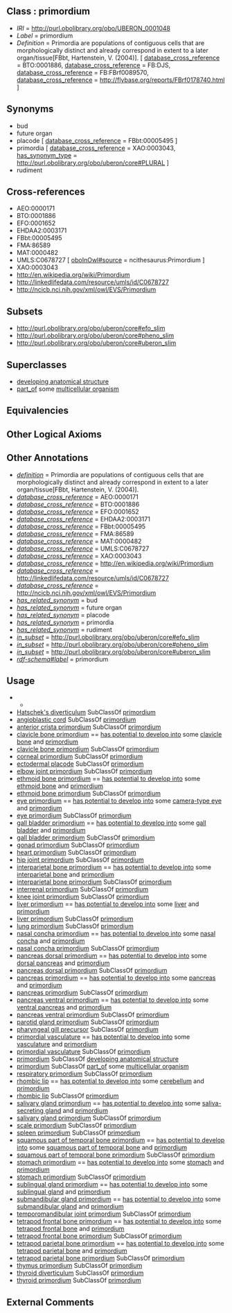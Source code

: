 
## Class : primordium

 * *IRI* = http://purl.obolibrary.org/obo/UBERON_0001048
 * *Label* = primordium
 * *Definition* = Primordia are populations of contiguous cells that are morphologically distinct and already correspond in extent to a later organ/tissue[FBbt, Hartenstein, V. (2004)]. [ [database_cross_reference](../../ef/oboInOwl#hasDbXref.md) = BTO:0001886, [database_cross_reference](../../ef/oboInOwl#hasDbXref.md) = FB:DJS, [database_cross_reference](../../ef/oboInOwl#hasDbXref.md) = FB:FBrf0089570, [database_cross_reference](../../ef/oboInOwl#hasDbXref.md) = http://flybase.org/reports/FBrf0178740.html ]

## Synonyms

 * bud
 * future organ
 * placode [ [database_cross_reference](../../ef/oboInOwl#hasDbXref.md) = FBbt:00005495 ]
 * primordia [ [database_cross_reference](../../ef/oboInOwl#hasDbXref.md) = XAO:0003043, [has_synonym_type](../../pe/oboInOwl#hasSynonymType.md) = http://purl.obolibrary.org/obo/uberon/core#PLURAL ]
 * rudiment

## Cross-references

 * AEO:0000171
 * BTO:0001886
 * EFO:0001652
 * EHDAA2:0003171
 * FBbt:00005495
 * FMA:86589
 * MAT:0000482
 * UMLS:C0678727 [ [oboInOwl#source](../../ce/oboInOwl#source.md) = ncithesaurus:Primordium ]
 * XAO:0003043
 * http://en.wikipedia.org/wiki/Primordium
 * http://linkedlifedata.com/resource/umls/id/C0678727
 * http://ncicb.nci.nih.gov/xml/owl/EVS/Primordium

## Subsets

 * http://purl.obolibrary.org/obo/uberon/core#efo_slim
 * http://purl.obolibrary.org/obo/uberon/core#pheno_slim
 * http://purl.obolibrary.org/obo/uberon/core#uberon_slim

## Superclasses

 * [developing anatomical structure](../../UBERON/23/UBERON_0005423.md)
 * [part_of](../../BFO/50/BFO_0000050.md) some [multicellular organism](../../UBERON/68/UBERON_0000468.md)

## Equivalencies


## Other Logical Axioms


## Other Annotations

 * *[definition](../../IAO/15/IAO_0000115.md)* = Primordia are populations of contiguous cells that are morphologically distinct and already correspond in extent to a later organ/tissue[FBbt, Hartenstein, V. (2004)].
 * *[database_cross_reference](../../ef/oboInOwl#hasDbXref.md)* = AEO:0000171
 * *[database_cross_reference](../../ef/oboInOwl#hasDbXref.md)* = BTO:0001886
 * *[database_cross_reference](../../ef/oboInOwl#hasDbXref.md)* = EFO:0001652
 * *[database_cross_reference](../../ef/oboInOwl#hasDbXref.md)* = EHDAA2:0003171
 * *[database_cross_reference](../../ef/oboInOwl#hasDbXref.md)* = FBbt:00005495
 * *[database_cross_reference](../../ef/oboInOwl#hasDbXref.md)* = FMA:86589
 * *[database_cross_reference](../../ef/oboInOwl#hasDbXref.md)* = MAT:0000482
 * *[database_cross_reference](../../ef/oboInOwl#hasDbXref.md)* = UMLS:C0678727
 * *[database_cross_reference](../../ef/oboInOwl#hasDbXref.md)* = XAO:0003043
 * *[database_cross_reference](../../ef/oboInOwl#hasDbXref.md)* = http://en.wikipedia.org/wiki/Primordium
 * *[database_cross_reference](../../ef/oboInOwl#hasDbXref.md)* = http://linkedlifedata.com/resource/umls/id/C0678727
 * *[database_cross_reference](../../ef/oboInOwl#hasDbXref.md)* = http://ncicb.nci.nih.gov/xml/owl/EVS/Primordium
 * *[has_related_synonym](../../ym/oboInOwl#hasRelatedSynonym.md)* = bud
 * *[has_related_synonym](../../ym/oboInOwl#hasRelatedSynonym.md)* = future organ
 * *[has_related_synonym](../../ym/oboInOwl#hasRelatedSynonym.md)* = placode
 * *[has_related_synonym](../../ym/oboInOwl#hasRelatedSynonym.md)* = primordia
 * *[has_related_synonym](../../ym/oboInOwl#hasRelatedSynonym.md)* = rudiment
 * *[in_subset](../../et/oboInOwl#inSubset.md)* = http://purl.obolibrary.org/obo/uberon/core#efo_slim
 * *[in_subset](../../et/oboInOwl#inSubset.md)* = http://purl.obolibrary.org/obo/uberon/core#pheno_slim
 * *[in_subset](../../et/oboInOwl#inSubset.md)* = http://purl.obolibrary.org/obo/uberon/core#uberon_slim
 * *[rdf-schema#label](../../el/rdf-schema#label.md)* = primordium

## Usage

 * -
 * [Hatschek's diverticulum](../../UBERON/67/UBERON_0009867.md) SubClassOf [primordium](../../UBERON/48/UBERON_0001048.md)
 * [angioblastic cord](../../UBERON/77/UBERON_0034877.md) SubClassOf [primordium](../../UBERON/48/UBERON_0001048.md)
 * [anterior crista primordium](../../UBERON/68/UBERON_2000468.md) SubClassOf [primordium](../../UBERON/48/UBERON_0001048.md)
 * [clavicle bone primordium](../../UBERON/05/UBERON_0010905.md) == [has potential to develop into](../../RO/87/RO_0002387.md) some [clavicle bone](../../UBERON/05/UBERON_0001105.md) and [primordium](../../UBERON/48/UBERON_0001048.md)
 * [clavicle bone primordium](../../UBERON/05/UBERON_0010905.md) SubClassOf [primordium](../../UBERON/48/UBERON_0001048.md)
 * [corneal primordium](../../UBERON/27/UBERON_0005427.md) SubClassOf [primordium](../../UBERON/48/UBERON_0001048.md)
 * [ectodermal placode](../../UBERON/85/UBERON_0005085.md) SubClassOf [primordium](../../UBERON/48/UBERON_0001048.md)
 * [elbow joint primordium](../../UBERON/24/UBERON_0006224.md) SubClassOf [primordium](../../UBERON/48/UBERON_0001048.md)
 * [ethmoid bone primordium](../../UBERON/27/UBERON_0006227.md) == [has potential to develop into](../../RO/87/RO_0002387.md) some [ethmoid bone](../../UBERON/79/UBERON_0001679.md) and [primordium](../../UBERON/48/UBERON_0001048.md)
 * [ethmoid bone primordium](../../UBERON/27/UBERON_0006227.md) SubClassOf [primordium](../../UBERON/48/UBERON_0001048.md)
 * [eye primordium](../../UBERON/71/UBERON_0003071.md) == [has potential to develop into](../../RO/87/RO_0002387.md) some [camera-type eye](../../UBERON/19/UBERON_0000019.md) and [primordium](../../UBERON/48/UBERON_0001048.md)
 * [eye primordium](../../UBERON/71/UBERON_0003071.md) SubClassOf [primordium](../../UBERON/48/UBERON_0001048.md)
 * [gall bladder primordium](../../UBERON/42/UBERON_0006242.md) == [has potential to develop into](../../RO/87/RO_0002387.md) some [gall bladder](../../UBERON/10/UBERON_0002110.md) and [primordium](../../UBERON/48/UBERON_0001048.md)
 * [gall bladder primordium](../../UBERON/42/UBERON_0006242.md) SubClassOf [primordium](../../UBERON/48/UBERON_0001048.md)
 * [gonad primordium](../../UBERON/64/UBERON_0005564.md) SubClassOf [primordium](../../UBERON/48/UBERON_0001048.md)
 * [heart primordium](../../UBERON/84/UBERON_0003084.md) SubClassOf [primordium](../../UBERON/48/UBERON_0001048.md)
 * [hip joint primordium](../../UBERON/44/UBERON_0006244.md) SubClassOf [primordium](../../UBERON/48/UBERON_0001048.md)
 * [interparietal bone primordium](../../UBERON/51/UBERON_0006251.md) == [has potential to develop into](../../RO/87/RO_0002387.md) some [interparietal bone](../../UBERON/29/UBERON_0002229.md) and [primordium](../../UBERON/48/UBERON_0001048.md)
 * [interparietal bone primordium](../../UBERON/51/UBERON_0006251.md) SubClassOf [primordium](../../UBERON/48/UBERON_0001048.md)
 * [interrenal primordium](../../UBERON/57/UBERON_0006857.md) SubClassOf [primordium](../../UBERON/48/UBERON_0001048.md)
 * [knee joint primordium](../../UBERON/56/UBERON_0006256.md) SubClassOf [primordium](../../UBERON/48/UBERON_0001048.md)
 * [liver primordium](../../UBERON/94/UBERON_0003894.md) == [has potential to develop into](../../RO/87/RO_0002387.md) some [liver](../../UBERON/07/UBERON_0002107.md) and [primordium](../../UBERON/48/UBERON_0001048.md)
 * [liver primordium](../../UBERON/94/UBERON_0003894.md) SubClassOf [primordium](../../UBERON/48/UBERON_0001048.md)
 * [lung primordium](../../UBERON/97/UBERON_0005597.md) SubClassOf [primordium](../../UBERON/48/UBERON_0001048.md)
 * [nasal concha primordium](../../UBERON/07/UBERON_0035007.md) == [has potential to develop into](../../RO/87/RO_0002387.md) some [nasal concha](../../UBERON/62/UBERON_0001762.md) and [primordium](../../UBERON/48/UBERON_0001048.md)
 * [nasal concha primordium](../../UBERON/07/UBERON_0035007.md) SubClassOf [primordium](../../UBERON/48/UBERON_0001048.md)
 * [pancreas dorsal primordium](../../UBERON/75/UBERON_0010375.md) == [has potential to develop into](../../RO/87/RO_0002387.md) some [dorsal pancreas](../../UBERON/08/UBERON_0009708.md) and [primordium](../../UBERON/48/UBERON_0001048.md)
 * [pancreas dorsal primordium](../../UBERON/75/UBERON_0010375.md) SubClassOf [primordium](../../UBERON/48/UBERON_0001048.md)
 * [pancreas primordium](../../UBERON/21/UBERON_0003921.md) == [has potential to develop into](../../RO/87/RO_0002387.md) some [pancreas](../../UBERON/64/UBERON_0001264.md) and [primordium](../../UBERON/48/UBERON_0001048.md)
 * [pancreas primordium](../../UBERON/21/UBERON_0003921.md) SubClassOf [primordium](../../UBERON/48/UBERON_0001048.md)
 * [pancreas ventral primordium](../../UBERON/76/UBERON_0010376.md) == [has potential to develop into](../../RO/87/RO_0002387.md) some [ventral pancreas](../../UBERON/09/UBERON_0009709.md) and [primordium](../../UBERON/48/UBERON_0001048.md)
 * [pancreas ventral primordium](../../UBERON/76/UBERON_0010376.md) SubClassOf [primordium](../../UBERON/48/UBERON_0001048.md)
 * [parotid gland primordium](../../UBERON/01/UBERON_0008801.md) SubClassOf [primordium](../../UBERON/48/UBERON_0001048.md)
 * [pharyngeal gill precursor](../../UBERON/94/UBERON_0008894.md) SubClassOf [primordium](../../UBERON/48/UBERON_0001048.md)
 * [primordial vasculature](../../UBERON/03/UBERON_0014903.md) == [has potential to develop into](../../RO/87/RO_0002387.md) some [vasculature](../../UBERON/49/UBERON_0002049.md) and [primordium](../../UBERON/48/UBERON_0001048.md)
 * [primordial vasculature](../../UBERON/03/UBERON_0014903.md) SubClassOf [primordium](../../UBERON/48/UBERON_0001048.md)
 * [primordium](../../UBERON/48/UBERON_0001048.md) SubClassOf [developing anatomical structure](../../UBERON/23/UBERON_0005423.md)
 * [primordium](../../UBERON/48/UBERON_0001048.md) SubClassOf [part_of](../../BFO/50/BFO_0000050.md) some [multicellular organism](../../UBERON/68/UBERON_0000468.md)
 * [respiratory primordium](../../UBERON/47/UBERON_0008947.md) SubClassOf [primordium](../../UBERON/48/UBERON_0001048.md)
 * [rhombic lip](../../UBERON/15/UBERON_0006215.md) == [has potential to develop into](../../RO/87/RO_0002387.md) some [cerebellum](../../UBERON/37/UBERON_0002037.md) and [primordium](../../UBERON/48/UBERON_0001048.md)
 * [rhombic lip](../../UBERON/15/UBERON_0006215.md) SubClassOf [primordium](../../UBERON/48/UBERON_0001048.md)
 * [salivary gland primordium](../../UBERON/51/UBERON_0017651.md) == [has potential to develop into](../../RO/87/RO_0002387.md) some [saliva-secreting gland](../../UBERON/44/UBERON_0001044.md) and [primordium](../../UBERON/48/UBERON_0001048.md)
 * [salivary gland primordium](../../UBERON/51/UBERON_0017651.md) SubClassOf [primordium](../../UBERON/48/UBERON_0001048.md)
 * [scale primordium](../../UBERON/42/UBERON_2002242.md) SubClassOf [primordium](../../UBERON/48/UBERON_0001048.md)
 * [spleen primordium](../../UBERON/93/UBERON_0006293.md) SubClassOf [primordium](../../UBERON/48/UBERON_0001048.md)
 * [squamous part of temporal bone primordium](../../UBERON/51/UBERON_0010751.md) == [has potential to develop into](../../RO/87/RO_0002387.md) some [squamous part of temporal bone](../../UBERON/95/UBERON_0001695.md) and [primordium](../../UBERON/48/UBERON_0001048.md)
 * [squamous part of temporal bone primordium](../../UBERON/51/UBERON_0010751.md) SubClassOf [primordium](../../UBERON/48/UBERON_0001048.md)
 * [stomach primordium](../../UBERON/72/UBERON_0012172.md) == [has potential to develop into](../../RO/87/RO_0002387.md) some [stomach](../../UBERON/45/UBERON_0000945.md) and [primordium](../../UBERON/48/UBERON_0001048.md)
 * [stomach primordium](../../UBERON/72/UBERON_0012172.md) SubClassOf [primordium](../../UBERON/48/UBERON_0001048.md)
 * [sublingual gland primordium](../../UBERON/97/UBERON_0006297.md) == [has potential to develop into](../../RO/87/RO_0002387.md) some [sublingual gland](../../UBERON/32/UBERON_0001832.md) and [primordium](../../UBERON/48/UBERON_0001048.md)
 * [submandibular gland primordium](../../UBERON/98/UBERON_0006298.md) == [has potential to develop into](../../RO/87/RO_0002387.md) some [submandibular gland](../../UBERON/36/UBERON_0001736.md) and [primordium](../../UBERON/48/UBERON_0001048.md)
 * [temporomandibular joint primordium](../../UBERON/30/UBERON_0011130.md) SubClassOf [primordium](../../UBERON/48/UBERON_0001048.md)
 * [tetrapod frontal bone primordium](../../UBERON/36/UBERON_0006236.md) == [has potential to develop into](../../RO/87/RO_0002387.md) some [tetrapod frontal bone](../../UBERON/09/UBERON_0000209.md) and [primordium](../../UBERON/48/UBERON_0001048.md)
 * [tetrapod frontal bone primordium](../../UBERON/36/UBERON_0006236.md) SubClassOf [primordium](../../UBERON/48/UBERON_0001048.md)
 * [tetrapod parietal bone primordium](../../UBERON/74/UBERON_0006274.md) == [has potential to develop into](../../RO/87/RO_0002387.md) some [tetrapod parietal bone](../../UBERON/10/UBERON_0000210.md) and [primordium](../../UBERON/48/UBERON_0001048.md)
 * [tetrapod parietal bone primordium](../../UBERON/74/UBERON_0006274.md) SubClassOf [primordium](../../UBERON/48/UBERON_0001048.md)
 * [thymus primordium](../../UBERON/62/UBERON_0005562.md) SubClassOf [primordium](../../UBERON/48/UBERON_0001048.md)
 * [thyroid diverticulum](../../UBERON/89/UBERON_0007689.md) SubClassOf [primordium](../../UBERON/48/UBERON_0001048.md)
 * [thyroid primordium](../../UBERON/91/UBERON_0003091.md) SubClassOf [primordium](../../UBERON/48/UBERON_0001048.md)

## External Comments


